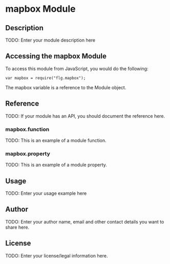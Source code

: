 # mapbox Module

## Description

TODO: Enter your module description here

## Accessing the mapbox Module

To access this module from JavaScript, you would do the following:

    var mapbox = require("flg.mapbox");

The mapbox variable is a reference to the Module object.

## Reference

TODO: If your module has an API, you should document
the reference here.

### mapbox.function

TODO: This is an example of a module function.

### mapbox.property

TODO: This is an example of a module property.

## Usage

TODO: Enter your usage example here

## Author

TODO: Enter your author name, email and other contact
details you want to share here.

## License

TODO: Enter your license/legal information here.
